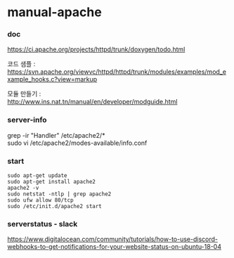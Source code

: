 # manual-apache

### doc
https://ci.apache.org/projects/httpd/trunk/doxygen/todo.html   

코드 샘플 :   
https://svn.apache.org/viewvc/httpd/httpd/trunk/modules/examples/mod_example_hooks.c?view=markup   

모듈 만들기 :   
http://www.ins.nat.tn/manual/en/developer/modguide.html   

### server-info
grep -ir "Handler" /etc/apache2/*   
sudo vi /etc/apache2/modes-available/info.conf

### start
```
sudo apt-get update
sudo apt-get install apache2
apache2 -v
sudo netstat -ntlp | grep apache2
sudo ufw allow 80/tcp
sudo /etc/init.d/apache2 start
```

### serverstatus - slack   
https://www.digitalocean.com/community/tutorials/how-to-use-discord-webhooks-to-get-notifications-for-your-website-status-on-ubuntu-18-04   
